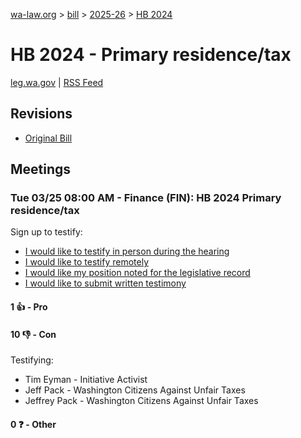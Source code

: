 [wa-law.org](/) > [bill](/bill/) > [2025-26](/bill/2025-26/) > [HB 2024](/bill/2025-26/hb/2024/)

# HB 2024 - Primary residence/tax
[leg.wa.gov](https://app.leg.wa.gov/billsummary?BillNumber=2024&Year=2025&Initiative=false) | [RSS Feed](./rss.xml)

## Revisions
* [Original Bill](1/)

## Meetings
### Tue 03/25 08:00 AM - Finance (FIN): HB 2024 Primary residence/tax
Sign up to testify:
* [I would like to testify in person during the hearing](https://app.leg.wa.gov/csi/Testifier/Add?chamber=House&mId=33153&aId=166181&caId=26698&tId=1)
* [I would like to testify remotely](https://app.leg.wa.gov/csi/Testifier/Add?chamber=House&mId=33153&aId=166181&caId=26698&tId=2)
* [I would like my position noted for the legislative record](https://app.leg.wa.gov/csi/Testifier/Add?chamber=House&mId=33153&aId=166181&caId=26698&tId=3)
* [I would like to submit written testimony](https://app.leg.wa.gov/csi/Testifier/Add?chamber=House&mId=33153&aId=166181&caId=26698&tId=4)

#### 1 👍 - Pro

#### 10 👎 - Con
Testifying:
* Tim Eyman - Initiative Activist
* Jeff Pack - Washington Citizens Against Unfair Taxes
* Jeffrey Pack - Washington Citizens Against Unfair Taxes

#### 0 ❓ - Other
